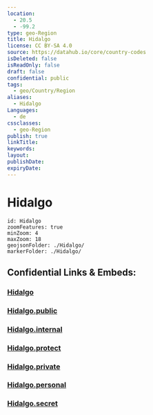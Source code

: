 ```yaml
---
location:
  - 20.5
  - -99.2
type: geo-Region
title: Hidalgo
license: CC BY-SA 4.0
source: https://datahub.io/core/country-codes
isDeleted: false
isReadOnly: false
draft: false
confidential: public
tags:
  - geo/Country/Region
aliases:
  - Hidalgo
Languages:
  - de
cssclasses:
  - geo-Region
publish: true
linkTitle:
keywords:
layout:
publishDate:
expiryDate:
---
```


# Hidalgo

```leaflet
id: Hidalgo
zoomFeatures: true 
minZoom: 4 
maxZoom: 18
geojsonFolder: ./Hidalgo/
markerFolder: ./Hidalgo/
```


## Confidential Links & Embeds: 

### [Hidalgo](/_Standards/Earth/Continent/America~Central/Mexico/States~Mexico/Hidalgo.md) 

### [Hidalgo.public](/_public/Earth/Continent/America~Central/Mexico/States~Mexico/Hidalgo.public.md) 

### [Hidalgo.internal](/_internal/Earth/Continent/America~Central/Mexico/States~Mexico/Hidalgo.internal.md) 

### [Hidalgo.protect](/_protect/Earth/Continent/America~Central/Mexico/States~Mexico/Hidalgo.protect.md) 

### [Hidalgo.private](/_private/Earth/Continent/America~Central/Mexico/States~Mexico/Hidalgo.private.md) 

### [Hidalgo.personal](/_personal/Earth/Continent/America~Central/Mexico/States~Mexico/Hidalgo.personal.md) 

### [Hidalgo.secret](/_secret/Earth/Continent/America~Central/Mexico/States~Mexico/Hidalgo.secret.md)

